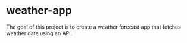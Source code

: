 # weather-app
The goal of this project is to create a weather forecast app that fetches weather data using an API.